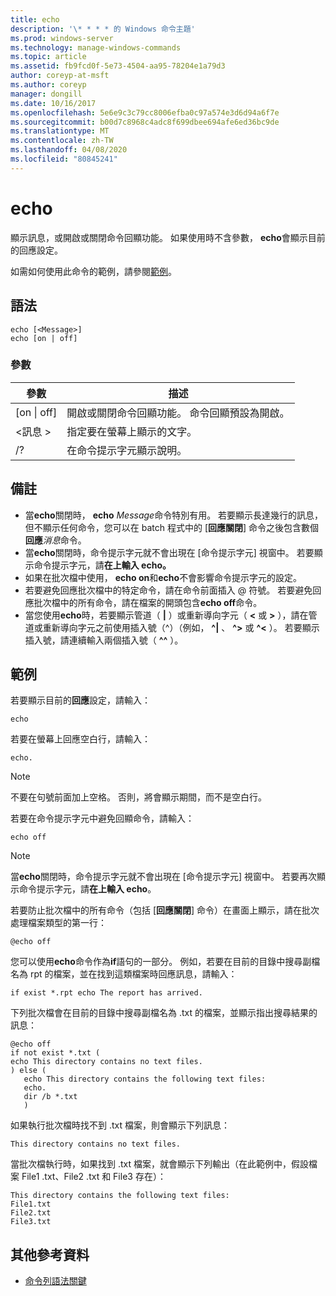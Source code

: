 ```yaml
---
title: echo
description: '\* * * * 的 Windows 命令主題'
ms.prod: windows-server
ms.technology: manage-windows-commands
ms.topic: article
ms.assetid: fb9fcd0f-5e73-4504-aa95-78204e1a79d3
author: coreyp-at-msft
ms.author: coreyp
manager: dongill
ms.date: 10/16/2017
ms.openlocfilehash: 5e6e9c3c79cc8006efba0c97a574e3d6d94a6f7e
ms.sourcegitcommit: b00d7c8968c4adc8f699dbee694afe6ed36bc9de
ms.translationtype: MT
ms.contentlocale: zh-TW
ms.lasthandoff: 04/08/2020
ms.locfileid: "80845241"
---
```

# <a name="echo"></a>echo



顯示訊息，或開啟或關閉命令回顯功能。 如果使用時不含參數， **echo**會顯示目前的回應設定。

如需如何使用此命令的範例，請參閱[範例](#examples)。

## <a name="syntax"></a>語法

```
echo [<Message>]
echo [on | off]
```

### <a name="parameters"></a>參數

|參數|描述|
|---------|-----------|
|[on \| off]|開啟或關閉命令回顯功能。 命令回顯預設為開啟。|
|\<訊息 >|指定要在螢幕上顯示的文字。|
|/?|在命令提示字元顯示說明。|

## <a name="remarks"></a>備註

-   當**echo**關閉時， **echo** *Message*命令特別有用。 若要顯示長達幾行的訊息，但不顯示任何命令，您可以在 batch 程式中的 [**回應關閉**] 命令之後包含數個**回應***消息*命令。
-   當**echo**關閉時，命令提示字元就不會出現在 [命令提示字元] 視窗中。 若要顯示命令提示字元，請**在上輸入 echo。**
-   如果在批次檔中使用， **echo on**和**echo**不會影響命令提示字元的設定。
-   若要避免回應批次檔中的特定命令，請在命令前面插入 @ 符號。 若要避免回應批次檔中的所有命令，請在檔案的開頭包含**echo off**命令。
-   當您使用**echo**時，若要顯示管道（ **|** ）或重新導向字元（ **<** 或 **>** ），請在管道或重新導向字元之前使用插入號（^）（例如， **^|** 、 **^>** 或 **^<** ）。 若要顯示插入號，請連續輸入兩個插入號（ **^^** ）。

## <a name="examples"></a>範例

若要顯示目前的**回應**設定，請輸入：

```
echo
```

若要在螢幕上回應空白行，請輸入：

```
echo.
```

> [!NOTE]
> 不要在句號前面加上空格。 否則，將會顯示期間，而不是空白行。

若要在命令提示字元中避免回顯命令，請輸入：

```
echo off 
```

> [!NOTE]
> 當**echo**關閉時，命令提示字元就不會出現在 [命令提示字元] 視窗中。 若要再次顯示命令提示字元，請**在上輸入 echo**。

若要防止批次檔中的所有命令（包括 [**回應關閉**] 命令）在畫面上顯示，請在批次處理檔案類型的第一行：

```
@echo off
```

您可以使用**echo**命令作為**if**語句的一部分。 例如，若要在目前的目錄中搜尋副檔名為 rpt 的檔案，並在找到這類檔案時回應訊息，請輸入：

```
if exist *.rpt echo The report has arrived.
```

下列批次檔會在目前的目錄中搜尋副檔名為 .txt 的檔案，並顯示指出搜尋結果的訊息：

```
@echo off
if not exist *.txt (
echo This directory contains no text files.
) else (
   echo This directory contains the following text files:
   echo.
   dir /b *.txt
   )
```

如果執行批次檔時找不到 .txt 檔案，則會顯示下列訊息：

```
This directory contains no text files.
```

當批次檔執行時，如果找到 .txt 檔案，就會顯示下列輸出（在此範例中，假設檔案 File1 .txt、File2 .txt 和 File3 存在）：

```
This directory contains the following text files:
File1.txt
File2.txt
File3.txt
```

## <a name="additional-references"></a>其他參考資料

- [命令列語法關鍵](command-line-syntax-key.md)
